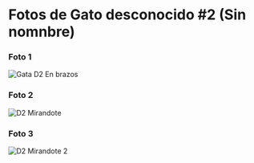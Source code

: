 # Fotos de Gato desconocido #2 (Sin nomnbre)

### Foto 1

![Gata D2 En brazos](https://i.imgur.com/dpqDEHX.jpg)

### Foto 2

![D2 Mirandote](https://i.imgur.com/zK6t5Ki.jpg)

### Foto 3

![D2 Mirandote 2](https://i.imgur.com/fHBUfTM.jpg)
